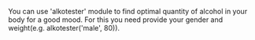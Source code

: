 You can use 'alkotester' module to find optimal quantity of alcohol in your body for a good mood. For this you need provide your gender and weight(e.g. alkotester('male', 80)).